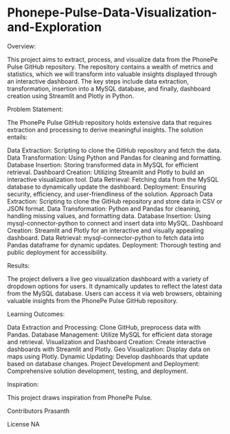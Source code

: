 # Phonepe-Pulse-Data-Visualization-and-Exploration
Overview:

This project aims to extract, process, and visualize data from the PhonePe Pulse GitHub repository. The repository contains a wealth of metrics and statistics, which we will transform into valuable insights displayed through an interactive dashboard. The key steps include data extraction, transformation, insertion into a MySQL database, and finally, dashboard creation using Streamlit and Plotly in Python.

Problem Statement:

The PhonePe Pulse GitHub repository holds extensive data that requires extraction and processing to derive meaningful insights. The solution entails:

Data Extraction: Scripting to clone the GitHub repository and fetch the data. Data Transformation: Using Python and Pandas for cleaning and formatting. Database Insertion: Storing transformed data in MySQL for efficient retrieval. Dashboard Creation: Utilizing Streamlit and Plotly to build an interactive visualization tool. Data Retrieval: Fetching data from the MySQL database to dynamically update the dashboard. Deployment: Ensuring security, efficiency, and user-friendliness of the solution. Approach Data Extraction: Scripting to clone the GitHub repository and store data in CSV or JSON format. Data Transformation: Python and Pandas for cleaning, handling missing values, and formatting data. Database Insertion: Using mysql-connector-python to connect and insert data into MySQL. Dashboard Creation: Streamlit and Plotly for an interactive and visually appealing dashboard. Data Retrieval: mysql-connector-python to fetch data into Pandas dataframe for dynamic updates. Deployment: Thorough testing and public deployment for accessibility.

Results:

The project delivers a live geo visualization dashboard with a variety of dropdown options for users. It dynamically updates to reflect the latest data from the MySQL database. Users can access it via web browsers, obtaining valuable insights from the PhonePe Pulse GitHub repository.


Learning Outcomes:

Data Extraction and Processing: Clone GitHub, preprocess data with Pandas. Database Management: Utilize MySQL for efficient data storage and retrieval. Visualization and Dashboard Creation: Create interactive dashboards with Streamlit and Plotly. Geo Visualization: Display data on maps using Plotly. Dynamic Updating: Develop dashboards that update based on database changes. Project Development and Deployment: Comprehensive solution development, testing, and deployment.

Inspiration:

This project draws inspiration from PhonePe Pulse.

Contributors Prasanth

License NA
